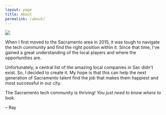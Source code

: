 ```yaml
---
layout: page
title: About
permalink: /about/
---
```


<img src="../assets/community.png" />

When I first moved to the Sacramento area in 2015, it was tough to navigate the tech community and find the right position within it. Since that time, I've gained a great understanding of the local players and where the opportunities are.

Unfortunately, a central list of the amazing local companies in Sac didn't exist. So, I decided to create it. My hope is that this can help the next generation of Sacramento talent find the job that makes them happiest and most successful in our city.

The Sacramento tech community is thriving! *You just need to know where to look*.

– Ray
